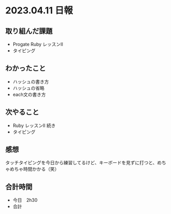 # 2023.04.11 日報

## 取り組んだ課題
- Progate Ruby レッスンII
- タイピング

## わかったこと
- ハッシュの書き方
- ハッシュの省略
- each文の書き方

## 次やること
- Ruby レッスンII 続き
- タイピング

## 感想
 タッチタイピングを今日から練習してるけど、キーボードを見ずに打つと、めちゃめちゃ時間かかる（笑）
 
## 合計時間
- 今日　2h30
- 合計　
 

